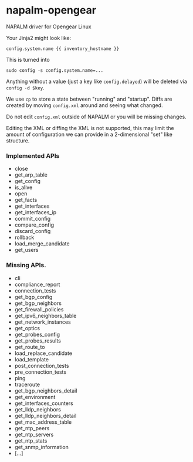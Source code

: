 # napalm-opengear

NAPALM driver for Opengear Linux

Your Jinja2 might look like:
```jinja2
config.system.name {{ inventory_hostname }}
```

This is turned into
```
sudo config -s config.system.name=...
```

Anything without a value (just a key like `config.delayed`) will be deleted via `config -d $key`.

We use `cp` to store a state between "running" and "startup". Diffs are created by moving `config.xml` around and seeing what changed.

Do not edit `config.xml` outside of NAPALM or you will be missing changes.

Editing the XML or diffing the XML is not supported, this may limit the amount of configuration we can provide in a 2-dimensional "set" like structure.

### Implemented APIs

* close
* get_arp_table
* get_config
* is_alive
* open
* get_facts
* get_interfaces
* get_interfaces_ip
* commit_config
* compare_config
* discard_config
* rollback
* load_merge_candidate
* get_users


### Missing APIs.

* cli
* compliance_report
* connection_tests
* get_bgp_config
* get_bgp_neighbors
* get_firewall_policies
* get_ipv6_neighbors_table
* get_network_instances
* get_optics
* get_probes_config
* get_probes_results
* get_route_to
* load_replace_candidate
* load_template
* post_connection_tests
* pre_connection_tests
* ping
* traceroute
* get_bgp_neighbors_detail
* get_environment
* get_interfaces_counters
* get_lldp_neighbors
* get_lldp_neighbors_detail
* get_mac_address_table
* get_ntp_peers
* get_ntp_servers
* get_ntp_stats
* get_snmp_information
* [...]
